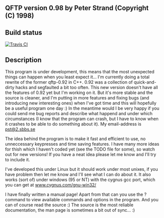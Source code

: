 ## QFTP version 0.98 by Peter Strand (Copyright (C) 1998)

## Build status

[![Travis CI](https://travis-ci.org/apstrand/attic-qftp.svg?branch=master)](https://travis-ci.org/apstrand/attic-qftp)

## Description

This program is under development, this means that the most unexpected things
can happen when you least expect it...  I'm currently doing a total rewrite of
the former qftp-0.92 in C++. 0.92 was a collection of quick-and-dirty hacks and
segfaulted a bit too often.  This new version doesn't have all the features of
0.92 yet but I'm working on it. But it's more stable and the source is cleaner,
and I'm putting in more features and fixing bugs (and introducing new
interesting ones) when I've got time and this will hopefully be a useful program
one day :) In the meantime would I be very happy if you could send me bug
reports and describe what happend and under which circumstances (I know that the
program can crash, but I have to know when it crashes to be able to do something
about it). My email-address is pst@2.sbbs.se


The idea behind the program is to make it fast and efficient to use, 
no unneccessary keypresses and time saving features. 
I have many more ideas for thish which I haven't coded yet (see the TODO file
for some), so watch out for new versions!
If you have a neat idea please let me know and I'll try to include it.


I've developed this under Linux but it should work under most unixes, 
if you have problem then let me know and I'll see what I can do about it.
It also works (sort of) under windows (95 or NT) with the cygnus gcc port, 
which you can get at www.cygnus.com/gnu-win32/

I have finally written a manual page!
Apart from that can you use the ? command to view available commands and
options in the program. And you can of course read the source :)
The source is the most reliable documentation, the man page is sometimes a bit
out of sync... :)




